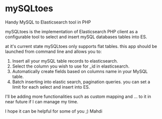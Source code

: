 # mySQLtoes
Handy MySQL to Elasticsearch tool in PHP

mySQLtoes is the implementation of Elasticsearch PHP client as a configurable tool to select and insert mySQL databases tables into ES.

at it's current state mySQLtoes only supports flat tables. this app should be launched from command line and allows you to:

1. Insert all your mySQL table records to elasticsearch.
2. Select the column you wish to use for _id in elasticsearch.
3. Automatically create fields based on columns name in your MySQL table.
4. Batch inserting into elastic search, pagination queries. you can set a limit for each select and insert into ES.


I'll be adding more functionalities such as custom mapping and ... to it in near future if I can manage my time.

I hope it can be helpful for some of you ;)
Mahdi
